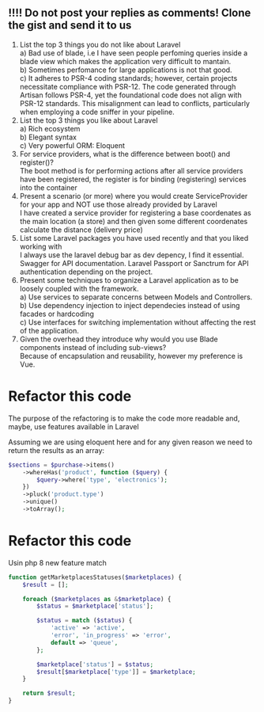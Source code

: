 ## !!!! Do not post your replies as comments! Clone the gist and send it to us

1. List the top 3 things you do not like about Laravel <br />
   a) Bad use of blade, i.e I have seen people perfoming queries inside a blade view which makes the application very difficult to mantain.<br />
   b) Sometimes perfomance for large applications is not that good.<br />
   c) It adheres to PSR-4 coding standards; however, certain projects necessitate compliance with PSR-12. The code generated through Artisan follows PSR-4, yet the foundational code does not align with PSR-12 standards. This misalignment can lead to conflicts, particularly when employing a code sniffer in your pipeline.<br />
3. List the top 3 things you like about Laravel<br />
   a) Rich ecosystem<br />
   b) Elegant syntax<br />
   c) Very powerful ORM: Eloquent<br />
4. For service providers, what is the difference between boot() and register()?<br />
   The boot method is for performing actions after all service providers have been registered, the register is for binding (registering)         services into the container<br />
6. Present a scenario (or more) where you would create ServiceProvider for your app and NOT use those already provided by Laravel<br />
   I have created a service provider for registering a base coordenates as the main location (a store) and then given some different   coordenates calculate the distance (delivery price)<br />
8. List some Laravel packages you have used recently and that you liked working with<br />
   I always use the laravel debug bar as dev depency, I find it essential. Swagger for API documentation. Laravel Passport or Sanctrum for API authentication depending on the project.<br />
10. Present some techniques to organize a Laravel application as to be loosely coupled with the framework.<br />
    a) Use services to separate concerns between Models and Controllers.<br />
    b) Use dependency injection to inject dependecies instead of using facades or hardcoding<br />
    c) Use interfaces for switching implementation without affecting the rest of the application. <br />
12. Given the overhead they introduce why would you use Blade components instead of including sub-views?<br />
    Because of encapsulation and reusability, however my preference is Vue. 

# Refactor this code

The purpose of the refactoring is to make the code more readable and, maybe, use features available in Laravel

Assuming we are using eloquent here and for any given reason we need to return the results as an array: 
```php
$sections = $purchase->items()
    ->whereHas('product', function ($query) {
        $query->where('type', 'electronics');
    })
    ->pluck('product.type')
    ->unique()
    ->toArray();
```

# Refactor this code
Usin php 8 new feature match
```php
function getMarketplacesStatuses($marketplaces) {
    $result = [];

    foreach ($marketplaces as &$marketplace) {
        $status = $marketplace['status'];

        $status = match ($status) {
            'active' => 'active',
            'error', 'in_progress' => 'error',
            default => 'queue',
        };

        $marketplace['status'] = $status;
        $result[$marketplace['type']] = $marketplace;
    }

    return $result;
}

```  
